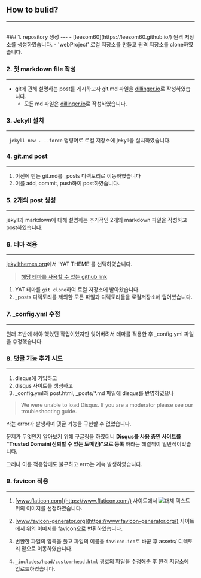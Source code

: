 ## **How to bulid?**
---
<br>
### 1. repository 생성
---
- [leesom60](https://leesom60.github.io/) 원격 저장소를 생성하였습니다. 
- 'webProject' 로컬 저장소를 만들고 원격 저장소를 clone하였습니다.

### 2. 첫 markdown file 작성
---
- git에 관해 설명하는 post를 게시하고자 git.md 파일을 [dillinger.io](dillinger.io)로 작성하였습니다. 
    - 모든 md 파일은 [dillinger.io](dillinger.io)로 작성하였습니다. 

### 3. Jekyll 설치
---
``` jekyll new . --force``` 명령어로 로컬 저장소에 jekyll을 설치하였습니다.

### 4. git.md post
---
1) 이전에 만든 git.md를 _posts 디렉토리로 이동하였습니다 
2) 이를 add, commit, push하여 post하였습니다.

### 5. 2개의 post 생성
---
jekyll과 markdown에 대해 설명하는 추가적인 2개의 markdown 파일을 작성하고 post하였습니다.

### 6. 테마 적용
---
[jekyllthemes.org](http://jekyllthemes.org/)에서 'YAT THEME'를 선택하였습니다.
> [해당 테마를 사용할 수 있는 github link](https://github.com/jeffreytse/jekyll-theme-yat/)  

1. YAT 테마를 ```git clone```하여 로컬 저장소에 받아왔습니다.
2. _posts 디렉토리를 제외한 모든 파일과 디렉토리들을 로컬저장소에 덮어썼습니다.

### 7. _config.yml 수정
---
원래 초반에 해야 했었던 작업이었지만 잊어버려서 테마를 적용한 후 _config.yml 파일을 수정했습니다. 

### 8. 댓글 기능 추가 시도
---
1. disqus에 가입하고 
2. disqus 사이트를 생성하고
3. _config.yml과 post.html, _posts/*.md 파일에 disqus를 반영하였으나

> We were unable to load Disqus. If you are a moderator please see our troubleshooting guide.

라는 error가 발생하며 댓글 기능을 구현할 수 없었습니다. 

문제가 무엇인지 알아보기 위해 구글링을 하였더니 
**Disqus를 사용 중인 사이트를 "Trusted Domain(신뢰할 수 있는 도메인)"으로 등록**
하라는 해결책이 일반적이었습니다.

그러나 이를 적용함에도 불구하고 erro는 계속 발생하였습니다.

### 9. favicon 적용
---
1. [www.flaticon.com](https://www.flaticon.com/) 사이트에서 ![대체 텍스트](https://cdn-icons-png.flaticon.com/512/49/49046.png) 
위의 이미지를 선정하였습니다.

2. [www.favicon-generator.org](https://www.favicon-generator.org/) 사이트에서 위의 이미지를 favicon으로 변환하였습니다.
3. 변환한 파일의 압축을 풀고 파일의 이름을 ```favicon.ico```로 바꾼 후 assets/ 디렉토리 밑으로 이동하였습니다.
4. ```_includes/head/custom-head.html``` 경로의 파일을 수정해준 후 원격 저장소에 업로드하였습니다.
